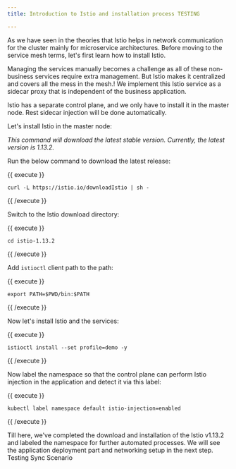 ```yaml
---
title: Introduction to Istio and installation process TESTING

---
```

<!--Installation of Istio in the cluster-->

As we have seen in the theories that Istio helps in network communication for the cluster mainly for microservice architectures. Before moving to the service mesh terms, let's first learn how to install Istio.

Managing the services manually becomes a challenge as all of these non-business services require extra management. But Istio makes it centralized and covers all the mess in the mesh.! We implement this Istio service as a sidecar proxy that is independent of the business application.

Istio has a separate control plane, and we only have to install it in the master node. Rest sidecar injection will be done automatically.

Let's install Istio in the master node:

*This command will download the latest stable version. Currently, the latest version is 1.13.2.* 

Run the below command to download the latest release:

{{ execute }}
```
curl -L https://istio.io/downloadIstio | sh -
```
{{ /execute }}

Switch to the Istio download directory:

{{ execute }}
```
cd istio-1.13.2
```
{{ /execute }}

Add `istioctl` client path to the path:

{{ execute }}
```
export PATH=$PWD/bin:$PATH
```
{{ /execute }}

Now let's install Istio and the services:

{{ execute }}
```
istioctl install --set profile=demo -y
```
{{ /execute }}

Now label the namespace so that the control plane can perform Istio injection in the application and detect it via this label:

{{ execute }}
```
kubectl label namespace default istio-injection=enabled
```
{{ /execute }}

Till here, we've completed the download and installation of the Istio v1.13.2 and labeled the namespace for further automated processes. We will see the application deployment part and networking setup in the next step.
Testing Sync Scenario
